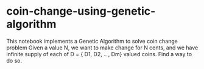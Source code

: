 # coin-change-using-genetic-algorithm
This notebook implements a Genetic Algorithm to solve coin change problem
Given a value N, we want to make change for N cents, and we have infinite supply of each of D = { D1, D2, .. , Dm} valued coins. Find a way to do so.
